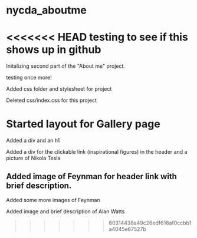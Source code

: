 # nycda_aboutme
<<<<<<< HEAD
testing to see if this shows up in github
=======
Initalizing second part of the "About me" project.

testing once more!

Added css folder and stylesheet for project

Deleted css/index.css for this project

# Started layout for Gallery page

Added a div and an h1

Added a div for the clickable link (inspirational figures) in the header and  a picture of Nikola Tesla


## Added image of Feynman for header link with brief description.

Added some more images of Feynman

Added image and brief description of Alan Watts











>>>>>>> 60314438a49c26edf618af0ccbb1a4045e67527b
